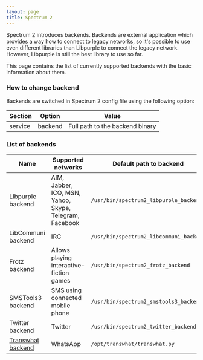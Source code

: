 ```yaml
---
layout: page
title: Spectrum 2
---
```


Spectrum 2 introduces backends. Backends are external application which provides a way how to connect to legacy networks, so it's possible to use even different libraries than Libpurple to connect the legacy network. However, Libpurple is still the best library to use so far.

This page contains the list of currently supported backends with the basic information about them.

### How to change backend

Backends are switched in Spectrum 2 config file using the following option:

Section| Option| Value
-------|-------|------
service|backend|Full path to the backend binary

### List of backends

Name| Supported networks| Default path to backend
----|-------------------|-------------------------
Libpurple backend|AIM, Jabber, ICQ, MSN, Yahoo, Skype, Telegram, Facebook|`/usr/bin/spectrum2_libpurple_backend`
LibCommuni backend|IRC|`/usr/bin/spectrum2_libcommuni_backend`
Frotz backend|Allows playing interactive-fiction games|`/usr/bin/spectrum2_frotz_backend`
SMSTools3 backend|SMS using connected mobile phone|`/usr/bin/spectrum2_smstools3_backend`
Twitter backend|Twitter|`/usr/bin/spectrum2_twitter_backend`
[Transwhat backend](http://github.com/stv0g/transwhat)|WhatsApp|`/opt/transwhat/transwhat.py`
